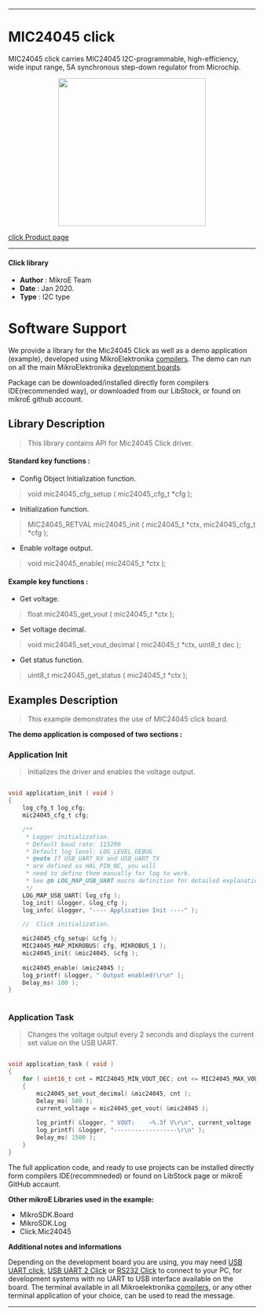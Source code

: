 
---
# MIC24045 click

MIC24045 click carries MIC24045 I2C-programmable, high-efficiency, wide input range, 5A synchronous step-down regulator from Microchip.

<p align="center">
  <img src="https://download.mikroe.com/images/click_for_ide/mic24045_click.png" height=300px>
</p>

[click Product page](https://www.mikroe.com/mic24045-click)

---


#### Click library 

- **Author**        : MikroE Team
- **Date**          : Jan 2020.
- **Type**          : I2C type


# Software Support

We provide a library for the Mic24045 Click 
as well as a demo application (example), developed using MikroElektronika 
[compilers](https://shop.mikroe.com/compilers). 
The demo can run on all the main MikroElektronika [development boards](https://shop.mikroe.com/development-boards).

Package can be downloaded/installed directly form compilers IDE(recommended way), or downloaded from our LibStock, or found on mikroE github account. 

## Library Description

> This library contains API for Mic24045 Click driver.

#### Standard key functions :

- Config Object Initialization function.
> void mic24045_cfg_setup ( mic24045_cfg_t *cfg ); 
 
- Initialization function.
> MIC24045_RETVAL mic24045_init ( mic24045_t *ctx, mic24045_cfg_t *cfg );

- Enable voltage output.
> void mic24045_enable( mic24045_t *ctx );


#### Example key functions :

- Get voltage.
> float mic24045_get_vout ( mic24045_t *ctx );
 
- Set voltage decimal.
> void mic24045_set_vout_decimal ( mic24045_t *ctx, uint8_t dec );

- Get status function.
> uint8_t mic24045_get_status ( mic24045_t *ctx );

## Examples Description

> This example demonstrates the use of MIC24045 click board.

**The demo application is composed of two sections :**

### Application Init 

> Initializes the driver and enables the voltage output.

```c

void application_init ( void )
{
    log_cfg_t log_cfg;
    mic24045_cfg_t cfg;

    /** 
     * Logger initialization.
     * Default baud rate: 115200
     * Default log level: LOG_LEVEL_DEBUG
     * @note If USB_UART_RX and USB_UART_TX 
     * are defined as HAL_PIN_NC, you will 
     * need to define them manually for log to work. 
     * See @b LOG_MAP_USB_UART macro definition for detailed explanation.
     */
    LOG_MAP_USB_UART( log_cfg );
    log_init( &logger, &log_cfg );
    log_info( &logger, "---- Application Init ----" );

    //  Click initialization.

    mic24045_cfg_setup( &cfg );
    MIC24045_MAP_MIKROBUS( cfg, MIKROBUS_1 );
    mic24045_init( &mic24045, &cfg );
    
    mic24045_enable( &mic24045 );
    log_printf( &logger, " Output enabled!\r\n" );
    Delay_ms( 100 );
}
  
```

### Application Task

> Changes the voltage output every 2 seconds and displays the current set value on the USB UART.

```c

void application_task ( void )
{
    for ( uint16_t cnt = MIC24045_MIN_VOUT_DEC; cnt <= MIC24045_MAX_VOUT_DEC; cnt += 15 )
    {
        mic24045_set_vout_decimal( &mic24045, cnt );
        Delay_ms( 500 );
        current_voltage = mic24045_get_vout( &mic24045 );
    
        log_printf( &logger, " VOUT:    ~%.3f V\r\n", current_voltage );
        log_printf( &logger, "------------------\r\n" );
        Delay_ms( 1500 );
    }
}

```

The full application code, and ready to use projects can be  installed directly form compilers IDE(recommneded) or found on LibStock page or mikroE GitHub accaunt.

**Other mikroE Libraries used in the example:** 

- MikroSDK.Board
- MikroSDK.Log
- Click.Mic24045

**Additional notes and informations**

Depending on the development board you are using, you may need 
[USB UART click](https://shop.mikroe.com/usb-uart-click), 
[USB UART 2 Click](https://shop.mikroe.com/usb-uart-2-click) or 
[RS232 Click](https://shop.mikroe.com/rs232-click) to connect to your PC, for 
development systems with no UART to USB interface available on the board. The 
terminal available in all Mikroelektronika 
[compilers](https://shop.mikroe.com/compilers), or any other terminal application 
of your choice, can be used to read the message.



---
